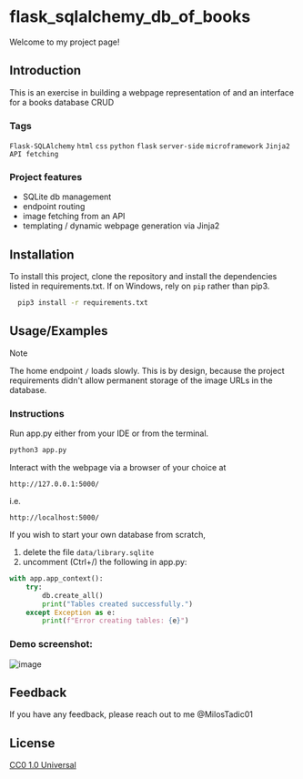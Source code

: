 # flask_sqlalchemy_db_of_books
Welcome to my project page!
## Introduction
This is an exercise in building a webpage representation of and an interface for a books database CRUD

### Tags
`Flask-SQLAlchemy` `html` `css` `python` `flask` `server-side` `microframework` `Jinja2` `API fetching`

### Project features
* SQLite db management
* endpoint routing
* image fetching from an API
* templating / dynamic webpage generation via Jinja2


## Installation

To install this project, clone the repository and install the dependencies listed in requirements.txt. If on Windows, rely on `pip` rather than pip3.

```bash
  pip3 install -r requirements.txt
```

## Usage/Examples

> [!NOTE]
> The home endpoint `/` loads slowly. This is by design, because the project requirements didn't allow permanent storage of the image URLs in the database.

### Instructions

Run app.py either from your IDE or from the terminal.

```bash
python3 app.py
```

Interact with the webpage via a browser of your choice at
```
http://127.0.0.1:5000/
```
i.e.
```
http://localhost:5000/
```

If you wish to start your own database from scratch,
1. delete the file `data/library.sqlite`
2. uncomment (Ctrl+/) the following in app.py:
```python
with app.app_context():
    try:
        db.create_all()
        print("Tables created successfully.")
    except Exception as e:
        print(f"Error creating tables: {e}")
```

### Demo screenshot:

![image](https://github.com/MilosTadic01/flask_sqlalchemy_db_of_books/assets/140609365/ed8b8ca9-b72d-43cc-b1f0-a5f6ca2a4d35)

## Feedback

If you have any feedback, please reach out to me @MilosTadic01


## License

[CC0 1.0 Universal](https://choosealicense.com/licenses/cc0-1.0/)

